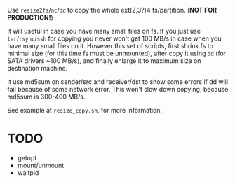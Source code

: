 
Use `resize2fs`/`nc`/`dd` to copy the whole ext(2,3?)4 fs/partition.
(**NOT FOR PRODUCTION!**)

It will useful in case you have many small files on fs.
If you just use `tar`/`rsync`/`ssh` for copying you never won't get 100 MB/s
in case when you have many small files on it.
However this set of scripts, first shrink fs to minimal size (for this time fs
must be unmounted), after copy it using `dd` (for SATA drivers ~100 MB/s),
and finally enlarge it to maximum size on destination machine.

It use md5sum on sender/src and receiver/dst to show some errors
if dd will fail because of some network error.
This won't slow down copying, because md5sum is 300-400 MB/s.

See example at `resize_copy.sh`, for more information.

TODO
====

- getopt
- mount/unmount
- waitpid

